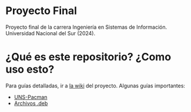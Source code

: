 # Proyecto Final
Proyecto final de la carrera Ingeniería en Sistemas de Información. Universidad Nacional del Sur (2024).

# ¿Qué es este repositorio? ¿Como uso esto?
Para guías detalladas, ir a [la wiki](https://github.com/Laureanodeluca/proyecto-final-UNS/wiki) del proyecto. Algunas guías importantes:

- [UNS-Pacman](https://github.com/Laureanodeluca/proyecto-final-UNS/wiki/UNS%E2%80%90Pacman)
- [Archivos .deb](https://github.com/Laureanodeluca/proyecto-final-UNS/wiki/Archivos-.deb)
